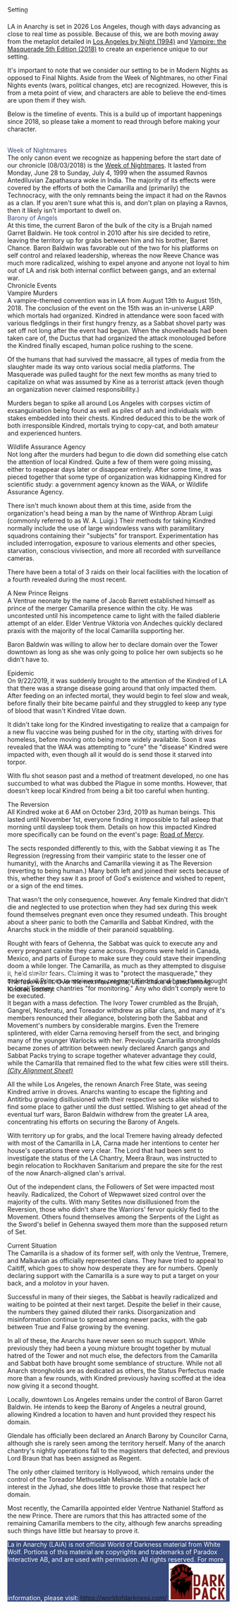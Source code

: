 <head>
  <title>LAiA - Setting</title>
  <meta name="description" content="LA in Anarchy's Roleplay Setting Overview.">
</head>
<div class="pageHero" style="background-image: url('assets/settingCover.png');">
  <div class="pageHeroHeader">
      Setting
  </div>
</div>

<div class="blueWrapper" style="margin-top: -10px;">
  <div class="container">
  <div class="leftHeader" style="color: white;">
  Foreward
  </div>

  LA in Anarchy is set in 2026 Los Angeles, though with days advancing as close to real time as possible. Because of this, we are both moving away from the metaplot detailed in <a href="https://whitewolf.fandom.com/wiki/Los_Angeles_by_Night">Los Angeles by Night (1994)</a> and <a href="https://whitewolf.fandom.com/wiki/Vampire:_The_Masquerade_5th_Edition">Vampire: the Masquerade 5th Edition (2018)</a> to create an experience unique to our setting.

  It's important to note that we consider our setting to be in Modern Nights as opposed to Final Nights. Aside from the Week of Nightmares, no other Final Nights events (wars, political changes, etc) are recognized. However, this is from a meta point of view, and characters are able to believe the end-times are upon them if they wish.

  Below is the timeline of events. This is a build up of important happenings since 2018, so please take a moment to read through before making your character.

  <div class="leftHeader" style="color: white;">
  Pre-chronicle Events
  </div>
  <div class="swatchHeader" style="color: #384b7e;">
  Week of Nightmares
  </div>
  The only canon event we recognize as happening before the start date of our chronicle (08/03/2018) is the <a href="https://whitewolf.fandom.com/wiki/Week_of_Nightmares">Week of Nightmares</a>. It lasted from Monday, June 28 to Sunday, July 4, 1999 when the assumed Ravnos Antediluvian Zapathasura woke in India. The majority of its effects were covered by the efforts of both the Camarilla and (primarily) the Technocracy, with the only remnants being the impact it had on the Ravnos as a clan. If you aren't sure what this is, and don't plan on playing a Ravnos, then it likely isn't important to dwell on.

  <div class="swatchHeader" style="color: #384b7e;">
  Barony of Angels
  </div>
  At this time, the current Baron of the bulk of the city is a Brujah named Garret Baldwin. He took control in 2010 after his sire decided to retire, leaving the territory up for grabs between him and his brother, Barret Chance. Baron Baldwin was favorable out of the two for his platforms on self control and relaxed leadership, whereas the now Reeve Chance was much more radicalized, wishing to expel anyone and anyone not loyal to him out of LA and risk both internal conflict between gangs, and an external war.
</div>
  <div class="whiteBlueBreak" style="transform: rotate(180deg);"> </div>
</div>

<div class="container">
  <div class="leftHeader">
  Chronicle Events
  </div>
  <div class="secondHeader">
  Vampire Murders
  </div>
  A vampire-themed convention was in LA from August 13th to August 15th, 2018. The conclusion of the event on the 15th was an in-universe LARP which mortals had organized. Kindred in attendance were soon faced with various fledglings in their first hungry frenzy, as a Sabbat shovel party was set off not long after the event had begun. When the shovelheads had been taken care of, the Ductus that had organized the attack monolouged before the Kindred finally escaped, human police rushing to the scene.

  Of the humans that had survived the massacre, all types of media from the slaughter made its way onto various social media platforms. The Masquerade was pulled taught for the next few months as many tried to capitalize on what was assumed by Kine as a terrorist attack (even though an organization never claimed responsibility.)

  Murders began to spike all around Los Angeles with corpses victim of exsanguination being found as well as piles of ash and individuals with stakes embedded into their chests. Kindred deduced this to be the work of both irresponsible Kindred, mortals trying to copy-cat, and both amateur and experienced hunters.

  <div class="secondHeader">
  Wildlife Assurance Agency
  </div>
  Not long after the murders had begun to die down did something else catch the attention of local Kindred. Quite a few of them were going missing, either to reappear days later or disappear entirely. After some time, it was pieced together that some type of organization was kidnapping Kindred for scientific study: a government agency known as the WAA, or Wildlife Assurance Agency.

  There isn't much known about them at this time, aside from the organization's head being a man by the name of Winthrop Abram Luigi (commonly referred to as W. A. Luigi.) Their methods for taking Kindred normally include the use of large windowless vans with paramilitary squadrons containing their "subjects" for transport. Experimentation has included interrogation, exposure to various elements and other species, starvation, conscious vivisection, and more all recorded with surveillance cameras.

  There have been a total of 3 raids on their local facilities with the location of a fourth revealed during the most recent.

  <div class="secondHeader">
  A New Prince Reigns
  </div>
  A Ventrue neonate by the name of Jacob Barrett established himself as prince of the merger Camarilla presence within the city. He was uncontested until his incompetence came to light with the failed diablerie attempt of an elder. Elder Ventrue Viktoria von Andeches quickly declared praxis with the majority of the local Camarilla supporting her.

  Baron Baldwin was willing to allow her to declare domain over the Tower downtown as long as she was only going to police her own subjects so he didn't have to.

  <div class="secondHeader">
  Epidemic
  </div>
  On 9/22/2019, it was suddenly brought to the attention of the Kindred of LA that there was a strange disease going around that only impacted them. After feeding on an infected mortal, they would begin to feel slow and weak, before finally their bite became painful and they struggled to keep any type of blood that wasn't Kindred Vitae down.

  It didn't take long for the Kindred investigating to realize that a campaign for a new flu vaccine was being pushed for in the city, starting with drives for homeless, before moving onto being more widely available. Soon it was revealed that the WAA was attempting to "cure" the "disease" Kindred were impacted with, even though all it would do is send those it starved into torpor.

  With flu shot season past and a method of treatment developed, no one has succumbed to what was dubbed the Plague in some months. However, that doesn't keep local Kindred from being a bit too careful when hunting.

  <div class="secondHeader">
  The Reversion
  </div>
  All Kindred woke at 6 AM on October 23rd, 2019 as human beings. This lasted until November 1st, everyone finding it impossible to fall asleep that morning until daysleep took them. Details on how this impacted Kindred more specifically can be found on the event's page: <a href="road-of-mercy.md">Road of Mercy</a>.

  The sects responded differently to this, with the Sabbat viewing it as The Regression (regressing from their vampiric state to the lesser one of humanity), with the Anarchs and Camarilla viewing it as The Reversion (reverting to being human.) Many both left and joined their sects because of this, whether they saw it as proof of God's existence and wished to repent, or a sign of the end times.

  That wasn't the only consequence, however. Any female Kindred that didn't die and neglected to use protection when they had sex during this week found themselves pregnant even once they resumed undeath. This brought about a sheer panic to both the Camarilla and Sabbat Kindred, with the Anarchs stuck in the middle of their paranoid squabbling.

  Rought with fears of Gehenna, the Sabbat was quick to execute any and every pregnant cainite they came across. Progroms were held in Canada, Mexico, and parts of Europe to make sure they could stave their impending doom a while longer. The Camarilla, as much as they attempted to disguise it, held similar fears. Claiming it was to "protect the masquerade," they ordered all Princes to retrieve any pregnant Kindred and have them brought to local Tremere chantries "for monitoring." Any who didn't comply were to be executed.

</div>

<div class="blueWrapper";">
  <div class="whiteBreakAlt"> </div>
  <div class="container" style="margin-top: -80px;">
  <div class="leftHeader" style="color: white;">
  The Third Anarch Revolt
  </div>
  The fuse was lit. Over the next few nights, utter chaos erupted among Kindred society.

  It began with a mass defection. The Ivory Tower crumbled as the Brujah, Gangrel, Nosferatu, and Toreador withdrew as pillar clans, and many of it's members renounced their allegiance, bolstering both the Sabbat and Movement's numbers by considerable margins. Even the Tremere splintered, with elder Carna removing herself from the sect, and bringing many of the younger Warlocks with her. Previously Camarilla strongholds became zones of attrition between newly declared Anarch gangs and Sabbat Packs trying to scrape together whatever advantage they could, while the Camarilla that remained fled to the what few cities were still theirs. <a href="https://docs.google.com/spreadsheets/d/1X-PLqo_Lagn2L_rk_CfmrV0f6FLc7D9Tm65Wztv9wBU/edit?usp=sharing"><em>(City Alignment Sheet)</em></a>

  All the while Los Angeles, the renown Anarch Free State, was seeing Kindred arrive in droves. Anarchs wanting to escape the fighting and Antitirbu growing disillusioned with their respective sects alike wished to find some place to gather until the dust settled. Wishing to get ahead of the eventual turf wars, Baron Baldwin withdrew from the greater LA area, concentrating his efforts on securing the Barony of Angels.

  With territory up for grabs, and the local Tremere having already defected with most of the Camarilla in LA, Carna made her intentions to center her house's operations there very clear. The Lord that had been sent to investigate the status of the LA Chantry, Meera Braun, was instructed to begin relocation to Rockhaven Sanitarium and prepare the site for the rest of the now Anarch-aligned clan's arrival.

  Out of the independent clans, the Followers of Set were impacted most heavily. Radicalized, the Cohort of Wepwawet sized control over the majority of the cults. With many Setites now disillusioned from the Reversion, those who didn't share the Warriors' fervor quickly fled to the Movement. Others found themselves among the Serpents of the Light as the Sword's belief in Gehenna swayed them more than the supposed return of Set.

</div>
  <div class="whiteBlueBreak" style="transform: rotate(180deg);"> </div>
</div>

<div class="container">
  <div class="leftHeader">
  Current Situation
  </div>
  The Camarilla is a shadow of its former self, with only the Ventrue, Tremere, and Malkavian as officially represented clans. They have tried to appeal to Caitiff, which goes to show how desperate they are for numbers. Openly declaring support with the Camarilla is a sure way to put a target on your back, and a molotov in your haven.

  Successful in many of their sieges, the Sabbat is heavily radicalized and waiting to be pointed at their next target. Despite the belief in their cause, the numbers they gained diluted their ranks. Disorganization and misinformation continue to spread among newer packs, with the gab between True and False growing by the evening.

  In all of these, the Anarchs have never seen so much support. While previously they had been a young mixture brought together by mutual hatred of the Tower and not much else, the defectors from the Camarilla and Sabbat both have brought some semblance of structure. While not all Anarch strongholds are as dedicated as others, the Status Perfectus made more than a few rounds, with Kindred previously having scoffed at the idea now giving it a second thought.

  Locally, downtown Los Angeles remains under the control of Baron Garret Baldwin. He intends to keep the Barony of Angeles a neutral ground, allowing Kindred a location to haven and hunt provided they respect his domain.

  Glendale has officially been declared an Anarch Barony by Councilor Carna, although she is rarely seen among the territory herself. Many of the anarch chantry's nightly operations fall to the magisters that defected, and previous Lord Braun that has been assigned as Regent.

  The only other claimed territory is Hollywood, which remains under the control of the Toreador Methuselah Melisande. With a notable lack of interest in the Jyhad, she does little to provke those that respect her domain.

  Most recently, the Camarilla appointed elder Ventrue Nathaniel Stafford as the new Prince. There are rumors that this has attracted some of the remaining Camarilla members to the city, although few anarchs spreading such things have little but hearsay to prove it.

</div>

<div class= blueWrapper>
  <div class=whiteBlueBreak> </div>
  <div class="footer" style="color: white; background-color: #384b7e;">
    La in Anarchy (LAiA) is not official World of Darkness material from White Wolf. Portions of this material are copyrights and trademarks of Paradox Interactive AB, and are used with permission. All rights reserved. For more information, please visit: <a href="https://worldofdarkness.com/">https://worldofdarkness.com/</a>
    <span style="margin-top: 10px;"> <img src='assets/darkPack.png' width="130px"> </span>
    </div>
</div>
